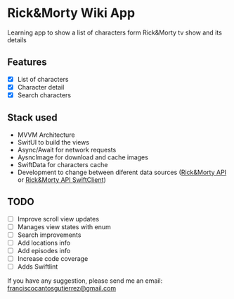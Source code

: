 # Rick&Morty Wiki App
Learning app to show a list of characters form Rick&Morty tv show and its details

## Features
- [x] List of characters
- [x] Character detail
- [x] Search characters

## Stack used
* MVVM Architecture
* SwitUI to build the views
* Async/Await for network requests
* AysncImage for download and cache images
* SwiftData for characters cache
* Development to change between diferent data sources ([Rick&Morty API](https://rickandmortyapi.com/) or [Rick&Morty API SwiftClient](https://github.com/benjaminbruch/Rick-and-Morty-Swift-API))


## TODO
- [ ] Improve scroll view updates
- [ ] Manages view states with enum
- [ ] Search improvements
- [ ] Add locations info
- [ ] Add episodes info
- [ ] Increase code coverage
- [ ] Adds Swiftlint

If you have any suggestion, please send me an email: franciscocantosgutierrez@gmail.com


